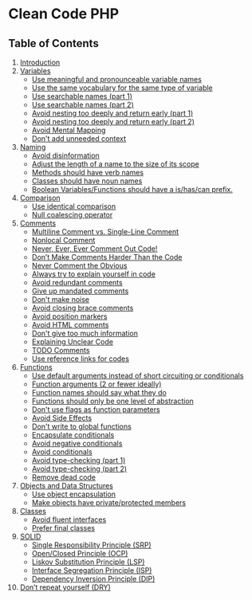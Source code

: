 # Clean Code PHP

## Table of Contents

  1. [Introduction](./htmls/introdction.md)
  2. [Variables](./htmls/variables.md)
     * [Use meaningful and pronounceable variable names](./htmls/variables.md#use-meaningful-and-pronounceable-variable-names)
     * [Use the same vocabulary for the same type of variable](./htmls/variables.md#use-the-same-vocabulary-for-the-same-type-of-variable)
     * [Use searchable names (part 1)](./htmls/variables.md#use-searchable-names-part-1)
     * [Use searchable names (part 2)](./htmls/variables.md#use-searchable-names-part-2)
     * [Avoid nesting too deeply and return early (part 1)](./htmls/variables.md#avoid-nesting-too-deeply-and-return-early-part-1)
     * [Avoid nesting too deeply and return early (part 2)](./htmls/variables.md#avoid-nesting-too-deeply-and-return-early-part-2)
     * [Avoid Mental Mapping](./htmls/variables.md#avoid-mental-mapping)
     * [Don't add unneeded context](./htmls/variables.md#dont-add-unneeded-context)
  3. [Naming](./htmls/naming.md)
     * [Avoid disinformation]()
     * [Adjust the length of a name to the size of its scope]()
     * [Methods should have verb names]()
     * [Classes should have noun names]()
     * [Boolean Variables/Functions should have a is/has/can prefix.]()
  4. [Comparison](./htmls/comparison.md#comparison)
     * [Use identical comparison](./htmls/comparison.md#use-identical-comparison)
     * [Null coalescing operator](./htmls/comparison.md#null-coalescing-operator)
  5. [Comments](./htmls/comments.md)
     * [Multiline Comment vs. Single-Line Comment]()
     * [Nonlocal Comment]()
     * [Never, Ever, Ever Comment Out Code!]()
     * [Don’t Make Comments Harder Than the Code]()
     * [Never Comment the Obvious]()
     * [Always try to explain yourself in code]()
     * [Avoid redundant comments]()
     * [Give up mandated comments]()
     * [Don't make noise]()
     * [Avoid closing brace comments]()
     * [Avoid position markers]()
     * [Avoid HTML comments]()
     * [Don't give too much information]()
     * [Explaining Unclear Code]()
     * [TODO Comments]()
     * [Use reference links for codes]()
  6. [Functions](./htmls/functions.md)
     * [Use default arguments instead of short circuiting or conditionals](./htmls/functions.md#use-default-arguments-instead-of-short-circuiting-or-conditionals)
     * [Function arguments (2 or fewer ideally)](./htmls/functions.md#function-arguments-2-or-fewer-ideally)
     * [Function names should say what they do](./htmls/functions.md#function-names-should-say-what-they-do)
     * [Functions should only be one level of abstraction](./htmls/functions.md#functions-should-only-be-one-level-of-abstraction)
     * [Don't use flags as function parameters](./htmls/functions.md#dont-use-flags-as-function-parameters)
     * [Avoid Side Effects](./htmls/functions.md#avoid-side-effects)
     * [Don't write to global functions](./htmls/functions.md#dont-write-to-global-functions)
     * [Encapsulate conditionals](./htmls/functions.md#encapsulate-conditionals)
     * [Avoid negative conditionals](./htmls/functions.md#avoid-negative-conditionals)
     * [Avoid conditionals](./htmls/functions.md#avoid-conditionals)
     * [Avoid type-checking (part 1)](./htmls/functions.md#avoid-type-checking-part-1)
     * [Avoid type-checking (part 2)](./htmls/functions.md#avoid-type-checking-part-2)
     * [Remove dead code](./htmls/functions.md#remove-dead-code)
  7. [Objects and Data Structures](#objects-and-data-structures)
     * [Use object encapsulation](#use-object-encapsulation)
     * [Make objects have private/protected members](#make-objects-have-privateprotected-members)
  8. [Classes](#classes)
     * [Avoid fluent interfaces](#avoid-fluent-interfaces)
     * [Prefer final classes](#prefer-final-classes)
  9. [SOLID](#solid)
     * [Single Responsibility Principle (SRP)](#single-responsibility-principle-srp)
     * [Open/Closed Principle (OCP)](#openclosed-principle-ocp)
     * [Liskov Substitution Principle (LSP)](#liskov-substitution-principle-lsp)
     * [Interface Segregation Principle (ISP)](#interface-segregation-principle-isp)
     * [Dependency Inversion Principle (DIP)](#dependency-inversion-principle-dip)
  10. [Don’t repeat yourself (DRY)](./htmls/dry.md)
  


